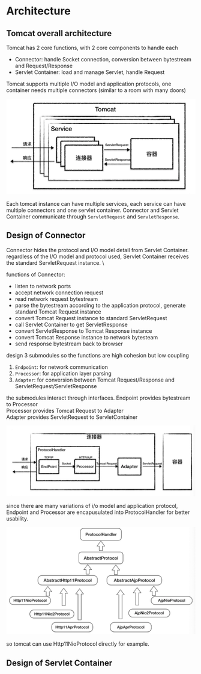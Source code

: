 # Architecture
## Tomcat overall architecture 
Tomcat has 2 core functions, with 2 core components to handle each
- Connector: handle Socket connection, conversion between bytestream and Request/Response
- Servlet Container: load and manage Servlet, handle Request

Tomcat supports multiple I/O model and application protocols, one container needs multiple connectors (similar to a room with many doors)

![architecture](/images/2.1.png)

Each tomcat instance can have multiple services, each service can have multiple connectors and one servlet container. Connector and Servlet Container communicate through `ServletRequest` and `ServletResponse`. 


## Design of Connector

Connector hides the protocol and I/O model detail from Servlet Container. regardless of the I/O model and protocol used, Servlet Container receives the standard ServletRequest instance. \

functions of Connector:
- listen to network ports
- accept network connection request 
- read network request bytestream 
- parse the bytestream according to the application protocol, generate standard Tomcat Request instance
- convert Tomcat Request instance to standard ServletRequest
- call Servlet Container to get ServletResponse
- convert ServletResponse to Tomcat Response instance
- convert Tomcat Response instance to network bytesteam 
- send response bytestream back to browser 

design 3 submodules so the functions are high cohesion but low coupling 
1. `Endpoint`: for network communication 
2. `Processor`: for application layer parsing 
3. `Adapter`: for conversion between Tomcat Request/Response and ServletRequest/ServletResponse

the submodules interact through interfaces.
Endpoint provides bytestream to Processor \
Processor provides Tomcat Request to Adapter \
Adapter provides ServletRequest to ServletContainer 

![architecture](/images/2.2.png)

since there are many variations of i/o model and application protocol, Endpoint and Processor are encapusulated into ProtocolHandler for better usability. 

![protocolhandler](/images/2.3.png)

so tomcat can use Http11NioProtocol directly for example. 



## Design of Servlet Container 